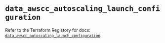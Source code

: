 # `data_awscc_autoscaling_launch_configuration`

Refer to the Terraform Registory for docs: [`data_awscc_autoscaling_launch_configuration`](https://registry.terraform.io/providers/hashicorp/awscc/0.70.0/docs/data-sources/autoscaling_launch_configuration).

